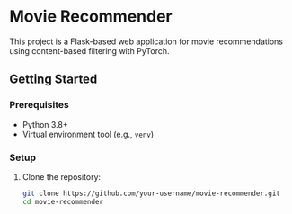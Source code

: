 # Movie Recommender

This project is a Flask-based web application for movie recommendations using content-based filtering with PyTorch.

## Getting Started

### Prerequisites
- Python 3.8+
- Virtual environment tool (e.g., `venv`)

### Setup

1. Clone the repository:
   ```bash
   git clone https://github.com/your-username/movie-recommender.git
   cd movie-recommender
